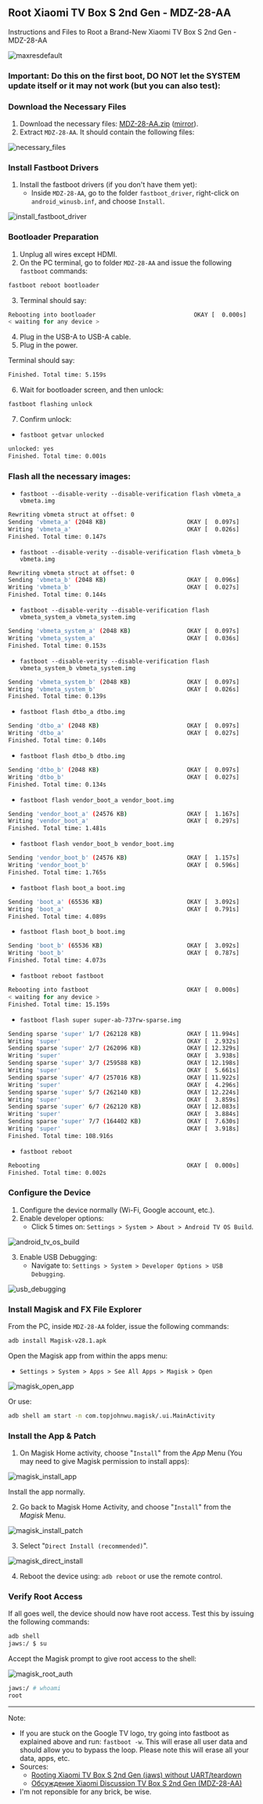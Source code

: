 ## Root Xiaomi TV Box S 2nd Gen - MDZ-28-AA
Instructions and Files to Root a Brand-New Xiaomi TV Box S 2nd Gen - MDZ-28-AA

![maxresdefault](https://github.com/user-attachments/assets/6eb5a8ba-3ce4-4565-b809-d74c8fbdabaa)

### Important: Do this on the first boot, DO NOT let the SYSTEM update itself or it may not work (but you can also test):

### Download the Necessary Files

1. Download the necessary files: [MDZ-28-AA.zip](https://www.mediafire.com/file/unpsu432truz652/MDZ-28-AA.zip/file)  ([mirror](https://11.to/MDZ-28-AA.zip)).
2. Extract `MDZ-28-AA`. It should contain the following files:

![necessary_files](https://github.com/user-attachments/assets/b3ceb176-90f5-4799-9955-17f93eceec1c)

### Install Fastboot Drivers

1. Install the fastboot drivers (if you don't have them yet):
   - Inside `MDZ-28-AA`, go to the folder `fastboot_driver`, right-click on `android_winusb.inf`, and choose `Install`.

![install_fastboot_driver](https://github.com/user-attachments/assets/5a326fbb-7d08-4e2c-b30b-383fc6e13f48)

### Bootloader Preparation

1. Unplug all wires except HDMI.
2. On the PC terminal, go to folder `MDZ-28-AA` and issue the following `fastboot` commands:

```bash
fastboot reboot bootloader
```

3. Terminal should say:

```bash
Rebooting into bootloader                            OKAY [  0.000s]
< waiting for any device >
```

4. Plug in the USB-A to USB-A cable.
5. Plug in the power.

Terminal should say:

```bash
Finished. Total time: 5.159s
```

6. Wait for bootloader screen, and then unlock:

```bash
fastboot flashing unlock
```

7. Confirm unlock:

 - `fastboot getvar unlocked`

```bash
unlocked: yes
Finished. Total time: 0.001s
```

### Flash all the necessary images:

 - `fastboot --disable-verity --disable-verification flash vbmeta_a vbmeta.img`

```bash
Rewriting vbmeta struct at offset: 0
Sending 'vbmeta_a' (2048 KB)                       OKAY [  0.097s]
Writing 'vbmeta_a'                                 OKAY [  0.026s]
Finished. Total time: 0.147s
```

 - `fastboot --disable-verity --disable-verification flash vbmeta_b vbmeta.img`

```bash
Rewriting vbmeta struct at offset: 0
Sending 'vbmeta_b' (2048 KB)                       OKAY [  0.096s]
Writing 'vbmeta_b'                                 OKAY [  0.027s]
Finished. Total time: 0.144s
```

 - `fastboot --disable-verity --disable-verification flash vbmeta_system_a vbmeta_system.img`

```bash
Sending 'vbmeta_system_a' (2048 KB)                OKAY [  0.097s]
Writing 'vbmeta_system_a'                          OKAY [  0.036s]
Finished. Total time: 0.153s
```

 - `fastboot --disable-verity --disable-verification flash vbmeta_system_b vbmeta_system.img`

```bash
Sending 'vbmeta_system_b' (2048 KB)                OKAY [  0.097s]
Writing 'vbmeta_system_b'                          OKAY [  0.026s]
Finished. Total time: 0.139s
```

 - `fastboot flash dtbo_a dtbo.img`

```bash
Sending 'dtbo_a' (2048 KB)                         OKAY [  0.097s]
Writing 'dtbo_a'                                   OKAY [  0.027s]
Finished. Total time: 0.140s
```

 - `fastboot flash dtbo_b dtbo.img`

```bash
Sending 'dtbo_b' (2048 KB)                         OKAY [  0.097s]
Writing 'dtbo_b'                                   OKAY [  0.027s]
Finished. Total time: 0.134s
```

 - `fastboot flash vendor_boot_a vendor_boot.img`

```bash
Sending 'vendor_boot_a' (24576 KB)                 OKAY [  1.167s]
Writing 'vendor_boot_a'                            OKAY [  0.297s]
Finished. Total time: 1.481s
```

 - `fastboot flash vendor_boot_b vendor_boot.img`

```bash
Sending 'vendor_boot_b' (24576 KB)                 OKAY [  1.157s]
Writing 'vendor_boot_b'                            OKAY [  0.596s]
Finished. Total time: 1.765s
```

 - `fastboot flash boot_a boot.img`

```bash
Sending 'boot_a' (65536 KB)                        OKAY [  3.092s]
Writing 'boot_a'                                   OKAY [  0.791s]
Finished. Total time: 4.089s
```

 - `fastboot flash boot_b boot.img`

```bash
Sending 'boot_b' (65536 KB)                        OKAY [  3.092s]
Writing 'boot_b'                                   OKAY [  0.787s]
Finished. Total time: 4.073s
```

 - `fastboot reboot fastboot`

```bash
Rebooting into fastboot                            OKAY [  0.000s]
< waiting for any device >
Finished. Total time: 15.159s
```

 - `fastboot flash super super-ab-737rw-sparse.img`

```bash
Sending sparse 'super' 1/7 (262128 KB)             OKAY [ 11.994s]
Writing 'super'                                    OKAY [  2.932s]
Sending sparse 'super' 2/7 (262096 KB)             OKAY [ 12.329s]
Writing 'super'                                    OKAY [  3.938s]
Sending sparse 'super' 3/7 (259588 KB)             OKAY [ 12.198s]
Writing 'super'                                    OKAY [  5.661s]
Sending sparse 'super' 4/7 (257016 KB)             OKAY [ 11.922s]
Writing 'super'                                    OKAY [  4.296s]
Sending sparse 'super' 5/7 (262140 KB)             OKAY [ 12.224s]
Writing 'super'                                    OKAY [  3.859s]
Sending sparse 'super' 6/7 (262120 KB)             OKAY [ 12.083s]
Writing 'super'                                    OKAY [  3.884s]
Sending sparse 'super' 7/7 (164402 KB)             OKAY [  7.630s]
Writing 'super'                                    OKAY [  3.918s]
Finished. Total time: 108.916s
```

 - `fastboot reboot`

```bash
Rebooting                                          OKAY [  0.000s]
Finished. Total time: 0.002s
```

### Configure the Device

1. Configure the device normally (Wi-Fi, Google account, etc.).
2. Enable developer options:
   - Click 5 times on: `Settings > System > About > Android TV OS Build`.

![android_tv_os_build](https://github.com/user-attachments/assets/292d7cfc-b804-40e5-b0d3-0dc4e1debc76)

3. Enable USB Debugging:
   - Navigate to: `Settings > System > Developer Options > USB Debugging`.

![usb_debugging](https://github.com/user-attachments/assets/71ce37d1-6eb2-44a1-89e9-fd401948271a)


### Install Magisk and FX File Explorer

From the PC, inside `MDZ-28-AA` folder, issue the following commands:

```bash
adb install Magisk-v28.1.apk
```

Open the Magisk app from within the apps menu:
- `Settings > System > Apps > See All Apps > Magisk > Open`

![magisk_open_app](https://github.com/user-attachments/assets/af1d3c87-d1a1-4be9-9d86-e43c221c4a40)


Or use:

```bash
adb shell am start -n com.topjohnwu.magisk/.ui.MainActivity
```

### Install the App & Patch

1. On Magisk Home activity, choose "`Install`" from the *App* Menu (You may need to give Magisk permission to install apps):

![magisk_install_app](https://github.com/user-attachments/assets/681d93b1-ad8d-4c7e-bae0-b254d5c275a7)

Install the app normally.

2. Go back to Magisk Home Activity, and choose "`Install`" from the *Magisk* Menu.

![magisk_install_patch](https://github.com/user-attachments/assets/46280b19-329a-4014-aa44-3e63b98b7454)

3. Select "`Direct Install (recommended)`".

![magisk_direct_install](https://github.com/user-attachments/assets/b75461e6-3936-4359-9c84-30154b196153)

4. Reboot the device using: `adb reboot` or use the remote control.

### Verify Root Access

If all goes well, the device should now have root access. Test this by issuing the following commands:

```bash
adb shell
jaws:/ $ su
```

Accept the Magisk prompt to give root access to the shell:

![magisk_root_auth](https://github.com/user-attachments/assets/f82fa546-70f6-4fe1-8027-f09a812a3456)

```bash
jaws:/ # whoami
root
```

----

Note:

 - If you are stuck on the Google TV logo, try going into fastboot as explained above and run: `fastboot -w`. This will erase all user data and should allow you to bypass the loop. Please note this will erase all your data, apps, etc.
 - Sources:
   - [Rooting Xiaomi TV Box S 2nd Gen (jaws) without UART/teardown](https://gist.github.com/supechicken/3c8378be3469bc2f82b7b319f202ed82)
   - [Обсуждение Xiaomi Discussion TV Box S 2nd Gen (MDZ-28-AA)](https://4pda.to/forum/index.php?showtopic=1068290)
 - I'm not reponsible for any brick, be wise.
